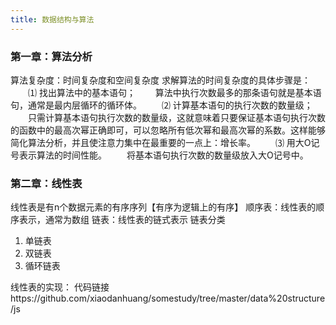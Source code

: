 ```yaml
---
title: 数据结构与算法
---
```

### 第一章：算法分析
算法复杂度：时间复杂度和空间复杂度
求解算法的时间复杂度的具体步骤是：
　　⑴ 找出算法中的基本语句；
　　算法中执行次数最多的那条语句就是基本语句，通常是最内层循环的循环体。
　　⑵ 计算基本语句的执行次数的数量级；
　　只需计算基本语句执行次数的数量级，这就意味着只要保证基本语句执行次数的函数中的最高次幂正确即可，可以忽略所有低次幂和最高次幂的系数。这样能够简化算法分析，并且使注意力集中在最重要的一点上：增长率。
　　⑶ 用大Ο记号表示算法的时间性能。
　　将基本语句执行次数的数量级放入大Ο记号中。
###  第二章：线性表
线性表是有n个数据元素的有序序列【有序为逻辑上的有序】
顺序表：线性表的顺序表示，通常为数组
链表：线性表的链式表示
链表分类
1. 单链表
2. 双链表
3. 循环链表

线性表的实现：
代码链接https://github.com/xiaodanhuang/somestudy/tree/master/data%20structure/js
  